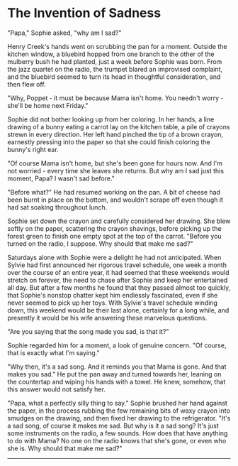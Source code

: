 # The Invention of Sadness

"Papa," Sophie asked, "why am I sad?"

Henry Creek's hands went on scrubbing the pan for a moment. Outside the kitchen window, a bluebird hopped from one branch to the other of the mulberry bush he had planted, just a week before Sophie was born. From the jazz quartet on the radio, the trumpet blared an improvised complaint, and the bluebird seemed to turn its head in thoughtful consideration, and then flew off.

"Why, Poppet - it must be because Mama isn't home. You needn't worry - she'll be home next Friday."

Sophie did not bother looking up from her coloring. In her hands, a line drawing of a bunny eating a carrot lay on the kitchen table, a pile of crayons strewn in every direction. Her left hand pinched the tip of a brown crayon, earnestly pressing into the paper so that she could finish coloring the bunny's right ear.

"Of course Mama isn't home, but she's been gone for hours now. And I'm not worried - every time she leaves she returns. But why am I sad just this moment, Papa? I wasn't sad before."

"Before what?" He had resumed working on the pan. A bit of cheese had been burnt in place on the bottom, and wouldn't scrape off even though it had sat soaking throughout lunch.

Sophie set down the crayon and carefully considered her drawing. She blew softly on the paper, scattering the crayon shavings, before picking up the forest green to finish one empty spot at the top of the carrot. "Before you turned on the radio, I suppose. Why should that make me sad?"

Saturdays alone with Sophie were a delight he had not anticipated. When Sylvie had first announced her rigorous travel schedule, one week a month over the course of an entire year, it had seemed that these weekends would stretch on forever, the need to chase after Sophie and keep her entertained all day. But after a few months he found that they passed almost too quickly, that Sophie's nonstop chatter kept him endlessly fascinated, even if she never seemed to pick up her toys. With Sylvie's travel schedule winding down, this weekend would be their last alone, certainly for a long while, and presently it would be his wife answering these marvelous questions.

"Are you saying that the song made you sad, is that it?"

Sophie regarded him for a moment, a look of genuine concern. "Of course, that is exactly what I'm saying."

"Why then, it's a sad song. And it reminds you that Mama is gone. And that makes you sad." He put the pan away and turned towards her, leaning on the countertap and wiping his hands with a towel. He knew, somehow, that this answer would not satisfy her.

"Papa, what a perfectly silly thing to say." Sophie brushed her hand against the paper, in the process rubbing the few remaining bits of waxy crayon into smudges on the drawing, and then fixed her drawing to the refrigerator. "It's a sad song, of course it makes me sad. But why is it a sad song? It's just some instruments on the radio, a few sounds. How does that have anything to do with Mama? No one on the radio knows that she's gone, or even who she is. Why should that make me sad?"

***

